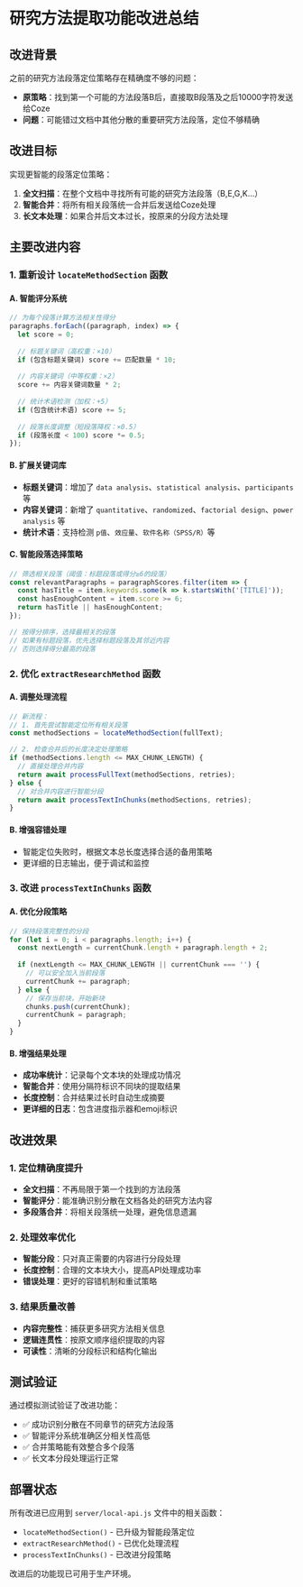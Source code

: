 # 研究方法提取功能改进总结

## 改进背景

之前的研究方法段落定位策略存在精确度不够的问题：
- **原策略**：找到第一个可能的方法段落B后，直接取B段落及之后10000字符发送给Coze
- **问题**：可能错过文档中其他分散的重要研究方法段落，定位不够精确

## 改进目标

实现更智能的段落定位策略：
1. **全文扫描**：在整个文档中寻找所有可能的研究方法段落（B,E,G,K...）
2. **智能合并**：将所有相关段落统一合并后发送给Coze处理
3. **长文本处理**：如果合并后文本过长，按原来的分段方法处理

## 主要改进内容

### 1. 重新设计 `locateMethodSection` 函数

#### A. 智能评分系统
```javascript
// 为每个段落计算方法相关性得分
paragraphs.forEach((paragraph, index) => {
  let score = 0;
  
  // 标题关键词（高权重：×10）
  if (包含标题关键词) score += 匹配数量 * 10;
  
  // 内容关键词（中等权重：×2）
  score += 内容关键词数量 * 2;
  
  // 统计术语检测（加权：+5）
  if (包含统计术语) score += 5;
  
  // 段落长度调整（短段落降权：×0.5）
  if (段落长度 < 100) score *= 0.5;
});
```

#### B. 扩展关键词库
- **标题关键词**：增加了 `data analysis`、`statistical analysis`、`participants` 等
- **内容关键词**：新增了 `quantitative`、`randomized`、`factorial design`、`power analysis` 等
- **统计术语**：支持检测 `p值`、`效应量`、`软件名称（SPSS/R）`等

#### C. 智能段落选择策略
```javascript
// 筛选相关段落（阈值：标题段落或得分≥6的段落）
const relevantParagraphs = paragraphScores.filter(item => {
  const hasTitle = item.keywords.some(k => k.startsWith('[TITLE]'));
  const hasEnoughContent = item.score >= 6;
  return hasTitle || hasEnoughContent;
});

// 按得分排序，选择最相关的段落
// 如果有标题段落，优先选择标题段落及其邻近内容
// 否则选择得分最高的段落
```

### 2. 优化 `extractResearchMethod` 函数

#### A. 调整处理流程
```javascript
// 新流程：
// 1. 首先尝试智能定位所有相关段落
const methodSections = locateMethodSection(fullText);

// 2. 检查合并后的长度决定处理策略
if (methodSections.length <= MAX_CHUNK_LENGTH) {
  // 直接处理合并内容
  return await processFullText(methodSections, retries);
} else {
  // 对合并内容进行智能分段
  return await processTextInChunks(methodSections, retries);
}
```

#### B. 增强容错处理
- 智能定位失败时，根据文本总长度选择合适的备用策略
- 更详细的日志输出，便于调试和监控

### 3. 改进 `processTextInChunks` 函数

#### A. 优化分段策略
```javascript
// 保持段落完整性的分段
for (let i = 0; i < paragraphs.length; i++) {
  const nextLength = currentChunk.length + paragraph.length + 2;
  
  if (nextLength <= MAX_CHUNK_LENGTH || currentChunk === '') {
    // 可以安全加入当前段落
    currentChunk += paragraph;
  } else {
    // 保存当前块，开始新块
    chunks.push(currentChunk);
    currentChunk = paragraph;
  }
}
```

#### B. 增强结果处理
- **成功率统计**：记录每个文本块的处理成功情况
- **智能合并**：使用分隔符标识不同块的提取结果
- **长度控制**：合并结果过长时自动生成摘要
- **更详细的日志**：包含进度指示器和emoji标识

## 改进效果

### 1. 定位精确度提升
- **全文扫描**：不再局限于第一个找到的方法段落
- **智能评分**：能准确识别分散在文档各处的研究方法内容
- **多段落合并**：将相关段落统一处理，避免信息遗漏

### 2. 处理效率优化
- **智能分段**：只对真正需要的内容进行分段处理
- **长度控制**：合理的文本块大小，提高API处理成功率
- **错误处理**：更好的容错机制和重试策略

### 3. 结果质量改善
- **内容完整性**：捕获更多研究方法相关信息
- **逻辑连贯性**：按原文顺序组织提取的内容
- **可读性**：清晰的分段标识和结构化输出

## 测试验证

通过模拟测试验证了改进功能：
- ✅ 成功识别分散在不同章节的研究方法段落
- ✅ 智能评分系统准确区分相关性高低
- ✅ 合并策略能有效整合多个段落
- ✅ 长文本分段处理运行正常

## 部署状态

所有改进已应用到 `server/local-api.js` 文件中的相关函数：
- `locateMethodSection()` - 已升级为智能段落定位
- `extractResearchMethod()` - 已优化处理流程
- `processTextInChunks()` - 已改进分段策略

改进后的功能现已可用于生产环境。 